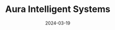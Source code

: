 ---  
layout: startup_page  
title: "Aura Intelligent Systems"  
id: "auraisystems.com"  
permalink: "/auraintelligentsystemsauraisystems.com03192024/"  
website: "https://auraisystems.com/"  
funding_round: ""  
funding_amount: ""  
investors: "Telechips, Ray Stata, Activate Global, GigaScale Capital"  
about: "Aura Intelligent Systems develops next-generation radar technologies for autonomous driving. Their high-resolution imaging radar offers 360-degree environmental coverage, overcoming limitations of existing radar systems by improving resolution and reducing interference. This technology complements cameras and LiDARs to enhance the performance and safety of autonomous vehicles."  
markets: "Automotive, Autonomous Driving, Radar Technology, Internet of Things, Wireless"  
hq: "Boston, Massachusetts, United States"  
founded_year: "2019"  
linkedin: "https://www.linkedin.com/company/aura-intelligent-systems-inc"  
twitter: ""  
instagram: ""  
facebook: ""  
crunchbase: "https://www.crunchbase.com/organization/aura-intelligent-systems"  
pitchbook: "https://pitchbook.com/profiles/company/462158-20"  

date_display: "19-Mar-2024"  
date: "2024-03-19"

# SEO Optimization  
meta_title: "Aura Intelligent Systems"  
meta_description: "Aura Intelligent Systems, Aura Intelligent Systems develops next-generation radar technologies for autonomous driving. Their high-resolution imaging radar offers 360-degree env..."  
meta_keywords: "Aura Intelligent Systems, Automotive, Autonomous Driving, Radar Technology, Internet of Things, Wireless,  funding"  
canonical_url: "https://startup.projectstartups.com/auraintelligentsystemsauraisystems.com03192024/"  
---